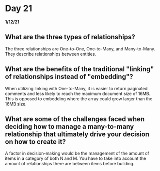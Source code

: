 # Day 21
__1/12/21__

## What are the three types of relationships?
The three relationships are One-to-One, One-to-Many, and Many-to-Many. They describe relationships between entities.
## What are the benefits of the traditional "linking" of relationships instead of "embedding"?
When utilizing linking with One-to-Many, it is easier to return paginated comments and less likely to reach the maximum document size of 16MB. This is opposed to embedding where the array could grow larger than the 16MB size.
## What are some of the challenges faced when deciding how to manage a many-to-many relationship that ultimately drive your decision on how to create it?
A factor in decision-making would be the management of the amount of items in a category of both N and M. You have to take into account the amount of relationships there are between items before building.